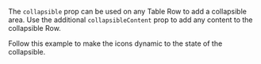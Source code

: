 The `collapsible` prop can be used on any Table Row to add a collapsible area. Use the additional `collapsibleContent` prop to add any content to the collapsible Row.

Follow this example to make the icons dynamic to the state of the collapsible.